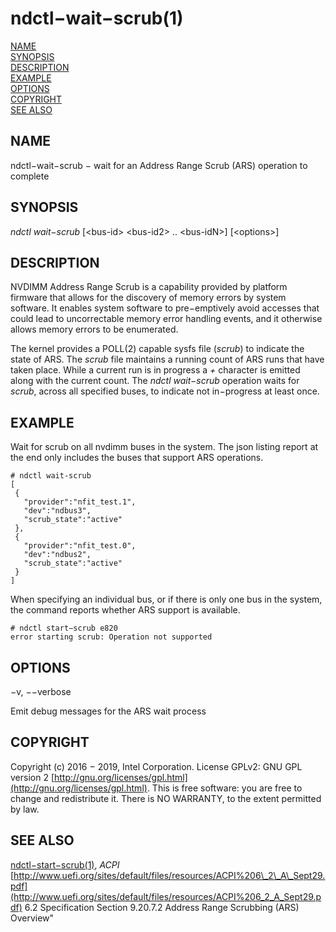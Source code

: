 # ndctl−wait−scrub\(1\)

[NAME](untitled-2.md#name)  
[SYNOPSIS](untitled-2.md#synopsis)  
[DESCRIPTION](untitled-2.md#description)  
[EXAMPLE](untitled-2.md#example)  
[OPTIONS](untitled-2.md#options)  
[COPYRIGHT](untitled-2.md#copyright)  
[SEE ALSO](untitled-2.md#see-also)

## NAME

ndctl−wait−scrub − wait for an Address Range Scrub \(ARS\) operation to complete

## SYNOPSIS

_ndctl wait−scrub_ \[&lt;bus-id&gt; &lt;bus-id2&gt; .. &lt;bus-idN&gt;\] \[&lt;options&gt;\]

## DESCRIPTION

NVDIMM Address Range Scrub is a capability provided by platform firmware that allows for the discovery of memory errors by system software. It enables system software to pre−emptively avoid accesses that could lead to uncorrectable memory error handling events, and it otherwise allows memory errors to be enumerated.

The kernel provides a POLL\(2\) capable sysfs file \(_scrub_\) to indicate the state of ARS. The _scrub_ file maintains a running count of ARS runs that have taken place. While a current run is in progress a _+_ character is emitted along with the current count. The _ndctl wait−scrub_ operation waits for _scrub_, across all specified buses, to indicate not in−progress at least once.

## EXAMPLE

Wait for scrub on all nvdimm buses in the system. The json listing report at the end only includes the buses that support ARS operations.

```text
# ndctl wait-scrub
[
 {
   "provider":"nfit_test.1",
   "dev":"ndbus3",
   "scrub_state":"active"
 },
 {
   "provider":"nfit_test.0",
   "dev":"ndbus2",
   "scrub_state":"active"
 }
]
```

When specifying an individual bus, or if there is only one bus in the system, the command reports whether ARS support is available.

```text
# ndctl start−scrub e820
error starting scrub: Operation not supported
```

## OPTIONS

−v, −−verbose

Emit debug messages for the ARS wait process

## COPYRIGHT

Copyright \(c\) 2016 − 2019, Intel Corporation. License GPLv2: GNU GPL version 2 [http://gnu.org/licenses/gpl.html](http://gnu.org/licenses/gpl.html). This is free software: you are free to change and redistribute it. There is NO WARRANTY, to the extent permitted by law.

## SEE ALSO

[ndctl−start−scrub\(1\)](ndctl-start-scrub.md), _ACPI_ [http://www.uefi.org/sites/default/files/resources/ACPI%206\_2\_A\_Sept29.pdf](http://www.uefi.org/sites/default/files/resources/ACPI%206_2_A_Sept29.pdf) 6.2 Specification Section 9.20.7.2 Address Range Scrubbing \(ARS\) Overview"

